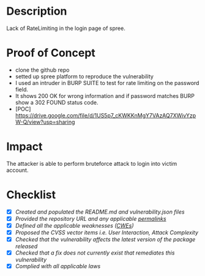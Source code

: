 # Description
Lack of RateLimiting in the login page of spree.
# Proof of Concept 
* clone the github repo 
* setted up spree platform to reproduce the vulnerability
* I used an intruder in BURP SUITE to test for rate limiting on the password field.
* It shows 200 OK for wrong information and if password matches BURP show a 302 FOUND status code.
* [POC] https://drive.google.com/file/d/1US5p7_cKWKKnMgY7VAzAQ7XWivYzpW-Q/view?usp=sharing
# Impact
The attacker is able to perform bruteforce attack to login into victim account.
# Checklist
- [x] _Created and populated the README.md and vulnerability.json files_
- [x] _Provided the repository URL and any applicable [permalinks]([https://help.github.com/en/github/managing-files-in-a-repository/getting-permanent-links-to-files](https://help.github.com/en/github/managing-files-in-a-repository/getting-permanent-links-to-files))_
- [x] _Defined all the applicable weaknesses ([CWEs]([https://cwe.mitre.org/](https://cwe.mitre.org/)))_
- [x] _Proposed the CVSS vector items i.e. User Interaction, Attack Complexity_
- [x] _Checked that the vulnerability affects the latest version of the package released_
- [x] _Checked that a fix does not currently exist that remediates this vulnerability_
- [x] _Complied with all applicable laws_
